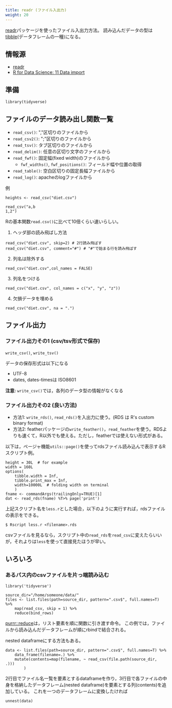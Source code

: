 ```yaml
---
title: readr (ファイル入出力)
weight: 20
---
```


[readr](https://readr.tidyverse.org/)パッケージを使ったファイル入出力方法。
読み込んだデータの型は[tibble](../tibbles)(データフレームの一種)になる。


## 情報源
- [readr](https://readr.tidyverse.org/)
- [R for Data Science: 11 Data import](http://r4ds.had.co.nz/data-import.html)


## 準備
```
library(tidyverse)
```

## ファイルのデータ読み出し関数一覧

- `read_csv()`: ","区切りのファイルから
- `read_csv2()`: ";"区切りのファイルから
- `read_tsv()`: タブ区切りのファイルから
- `read_delim()`: 任意の区切り文字のファイルから
- `read_fwf()`: 固定幅(fixed width)のファイルから
	- `fwf_widths()`, `fwf_positions()`: フィールド幅や位置の取得
- `read_table()`: 空白区切りの固定長幅ファイルから
- `read_log()`: apacheのlogファイルから

例
```
heights <- read_csv("diet.csv")
```
```
read_csv("a,b
1,2")
```

Rの基本関数`read.csv()`に比べて10倍くらい速いらしい。

1. ヘッダ部の読み飛ばし方法
```
read_csv("diet.csv", skip=2) # 2行読み飛ばす
read_csv("diet.csv", comment="#") # "#"で始まる行を読み飛ばす
```
2. 列名は除外する
```
read_csv("diet.csv",col_names = FALSE)
```
3. 列名をつける
```
read_csv("diet.csv", col_names = c("x", "y", "z"))
```
4. 欠損データを埋める
```
read_csv("diet.csv", na = ".")
```

## ファイル出力

### ファイル出力その1 (csv/tsv形式で保存)

`write_csv()`, `write_tsv()`

データの保存形式は以下になる
- UTF-8
- dates, dates-timesは ISO8601

**注意:** `write_csv()`では，各列のデータ型の情報がなくなる

### ファイル出力その2 (良い方法)

- 方法1: `write_rds()`, `read_rds()`を入出力に使う。(RDS は R's custom binary format)
- 方法2: featherパッケージの`write_feather()`，`read_feather`を使う。RDSよりも速くて，R以外でも使える。ただし，featherでは使えない形式がある。

以下は，ページャ機能`utils::page()`を使ってrdsファイル読み込んで表示するRスクリプト例。

```
height = 30L  # for example
width = 160L
options(
	tibble.width = Inf,
	tibble.print_max = Inf,
	width=10000L  # folding width on terminal
	)
fname <- commandArgs(trailingOnly=TRUE)[1]
dat <- read_rds(fname) %T>% page('print')
```

上記スクリプト名を`less.r`とした場合，以下のように実行すれば，rdsファイルの表示をできる。

```
$ Rscript less.r <filename>.rds
```
csvファイルを見るなら，スクリプト中の`read_rds`を`read_csv`に変えたらいいが，それよりは`less`を使って直接見たほうが早い。

## いろいろ

### あるパス内のcsvファイルを片っ端読み込む

```
library('tidyverse')

source_dir="/home/someone/data/"
files <- list.files(path=source_dir, pattern=".csv$", full.names=T) %>%
	map(read_csv, skip = 1) %>%
	reduce(bind_rows)
```
[purrr::reduce](https://purrr.tidyverse.org/reference/reduce.html)は，リスト要素を順に関数に引き渡す命令。
この例では，ファイルから読み込んだデータフレームが順にrbindで結合される。

nested dataframeにする方法もある。
```
data <- list.files(path=source_dir, pattern=".csv$", full.names=T) %>%
	data_frame(filename=.) %>%    
	mutate(contents=map(filename, ~ read_csv(file.path(source_dir, .)))
        )  
```
2行目でファイル名一覧を要素とするdataframeを作り，3行目で各ファイルの中身を格納したデータフレーム(nested dataframe)を要素とする列(contents)を追加している。
これを一つのデータフレームに変換したければ
```
unnest(data)
```


